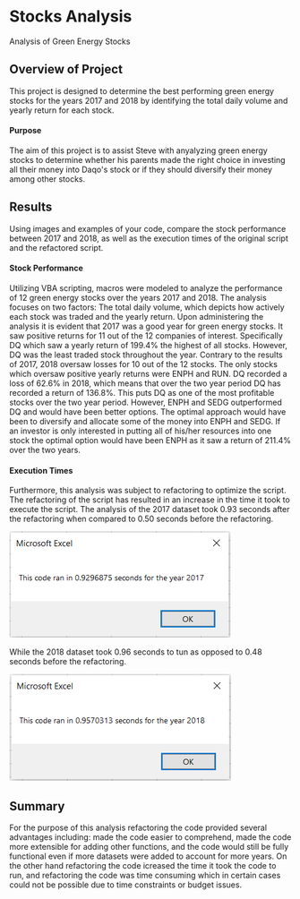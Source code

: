 # **Stocks Analysis**
Analysis of Green Energy Stocks



## **Overview of Project**
This project is designed to determine the best performing green energy stocks for the years 2017 and 2018 by identifying the total daily volume and yearly return for each stock.

#### Purpose
The aim of this project is to assist Steve with anyalyzing green energy stocks to determine whether his parents made the right choice in investing all their money into Daqo's stock or if they should diversify their money among other stocks.



## **Results**
Using images and examples of your code, compare the stock performance between 2017 and 2018, as well as the execution times of the original script and the refactored script.

#### Stock Performance
Utilizing VBA scripting, macros were modeled to analyze the performance of 12 green energy stocks over the years 2017 and 2018. The analysis focuses on two factors: The total daily volume, which depicts how actively each stock was traded and the yearly return. Upon administering the analysis it is evident that 2017 was a good year for green energy stocks. It saw positive returns for 11 out of the 12 companies of interest. Specifically DQ which saw a yearly return of 199.4% the highest of all stocks. However, DQ was the least traded stock throughout the year. Contrary to the results of 2017, 2018 oversaw losses for 10 out of the 12 stocks. The only stocks which oversaw positive yearly returns were ENPH and RUN. DQ recorded a loss of 62.6% in 2018, which means that over the two year period DQ has recorded a return of 136.8%. This puts DQ as one of the most profitable stocks over the two year period. However, ENPH and SEDG outperformed DQ and would have been better options. The optimal approach would have been to diversify and allocate some of the money into ENPH and SEDG. If an investor is only interested in putting all of his/her resources into one stock the optimal option would have been ENPH as it saw a return of 211.4% over the two years.

#### Execution Times
Furthermore, this analysis was subject to refactoring to optimize the script. The refactoring of the script has resulted in an increase in the time it took to execute the script. The analysis of the 2017 dataset took 0.93 seconds after the refactoring when compared to 0.50 seconds before the refactoring. 

![VBA_Challenge_2017](https://github.com/OmarQasem94/stock-analysis/blob/main/Resources/VBA_Challenge_2017.PNG)


While the 2018 dataset took 0.96 seconds to tun as opposed to 0.48 seconds before the refactoring.

![VBA_Challenge_2018](https://github.com/OmarQasem94/stock-analysis/blob/main/Resources/VBA_Challenge_2018.PNG)



## **Summary**
For the purpose of this analysis refactoring the code provided several advantages including: made the code easier to comprehend, made the code more extensible for adding other functions, and the code would still be fully functional even if more datasets were added to account for more years. On the other hand refactoring the code icreased the time it took the code to run, and refactoring the code was time consuming which in certain cases could not be possible due to time constraints or budget issues.